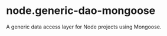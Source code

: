 node.generic-dao-mongoose
=========================

A generic data access layer for Node projects using Mongoose.
